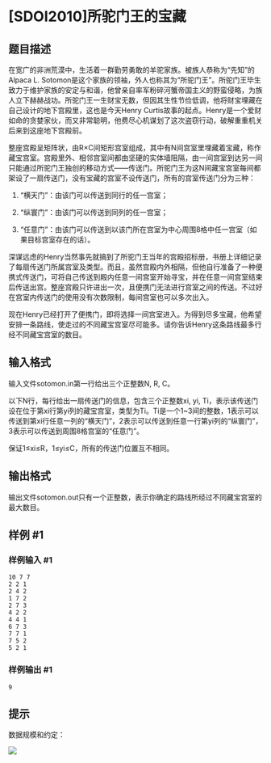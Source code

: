 # [SDOI2010]所驼门王的宝藏

## 题目描述

在宽广的非洲荒漠中，生活着一群勤劳勇敢的羊驼家族。被族人恭称为“先知”的Alpaca L. Sotomon是这个家族的领袖，外人也称其为“所驼门王”。所驼门王毕生致力于维护家族的安定与和谐，他曾亲自率军粉碎河蟹帝国主义的野蛮侵略，为族人立下赫赫战功。所驼门王一生财宝无数，但因其生性节俭低调，他将财宝埋藏在自己设计的地下宫殿里，这也是今天Henry Curtis故事的起点。Henry是一个爱财如命的贪婪家伙，而又非常聪明，他费尽心机谋划了这次盗窃行动，破解重重机关后来到这座地下宫殿前。

整座宫殿呈矩阵状，由R×C间矩形宫室组成，其中有N间宫室里埋藏着宝藏，称作藏宝宫室。宫殿里外、相邻宫室间都由坚硬的实体墙阻隔，由一间宫室到达另一间只能通过所驼门王独创的移动方式——传送门。所驼门王为这N间藏宝宫室每间都架设了一扇传送门，没有宝藏的宫室不设传送门，所有的宫室传送门分为三种：

1. “横天门”：由该门可以传送到同行的任一宫室；

2. “纵寰门”：由该门可以传送到同列的任一宫室；

3. “任意门”：由该门可以传送到以该门所在宫室为中心周围8格中任一宫室（如果目标宫室存在的话）。

深谋远虑的Henry当然事先就搞到了所驼门王当年的宫殿招标册，书册上详细记录了每扇传送门所属宫室及类型。而且，虽然宫殿内外相隔，但他自行准备了一种便携式传送门，可将自己传送到殿内任意一间宫室开始寻宝，并在任意一间宫室结束后传送出宫。整座宫殿只许进出一次，且便携门无法进行宫室之间的传送。不过好在宫室内传送门的使用没有次数限制，每间宫室也可以多次出入。

现在Henry已经打开了便携门，即将选择一间宫室进入。为得到尽多宝藏，他希望安排一条路线，使走过的不同藏宝宫室尽可能多。请你告诉Henry这条路线最多行经不同藏宝宫室的数目。


## 输入格式

输入文件sotomon.in第一行给出三个正整数N, R, C。

以下N行，每行给出一扇传送门的信息，包含三个正整数xi, yi, Ti，表示该传送门设在位于第xi行第yi列的藏宝宫室，类型为Ti。Ti是一个1~3间的整数，1表示可以传送到第xi行任意一列的“横天门”，2表示可以传送到任意一行第yi列的“纵寰门”，3表示可以传送到周围8格宫室的“任意门”。

保证1≤xi≤R，1≤yi≤C，所有的传送门位置互不相同。


## 输出格式

输出文件sotomon.out只有一个正整数，表示你确定的路线所经过不同藏宝宫室的最大数目。


## 样例 #1

### 样例输入 #1
```
10 7 7
2 2 1
2 4 2
1 7 2
2 7 3
4 2 2
4 4 1
6 7 3
7 7 1
7 5 2
5 2 1
```

### 样例输出 #1

```
9
```

## 提示

数据规模和约定：

![](https://cdn.luogu.com.cn/upload/pic/1594.png)

